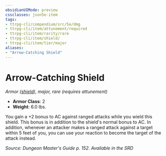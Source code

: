 ```yaml
---
obsidianUIMode: preview
cssclasses: json5e-item
tags:
- ttrpg-cli/compendium/src/5e/dmg
- ttrpg-cli/item/attunement/required
- ttrpg-cli/item/rarity/rare
- ttrpg-cli/item/shield/
- ttrpg-cli/item/tier/major
aliases: 
- "Arrow-Catching Shield"
---
```

# Arrow-Catching Shield
*Armor ([shield](/3-Mechanics/CLI/Compendium/items/shield.md)), major, rare (requires attunement)*  


- **Armor Class**: 2
- **Weight**: 6.0 lbs.

You gain a +2 bonus to AC against ranged attacks while you wield this shield. This bonus is in addition to the shield's normal bonus to AC. In addition, whenever an attacker makes a ranged attack against a target within 5 feet of you, you can use your reaction to become the target of the attack instead.

*Source: Dungeon Master's Guide p. 152. Available in the <span title='Systems Reference Document (5.1)'>SRD</span>*